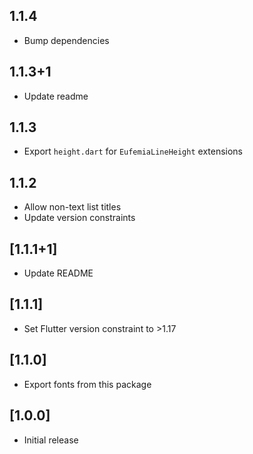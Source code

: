 ## 1.1.4

- Bump dependencies

## 1.1.3+1

- Update readme

## 1.1.3

- Export `height.dart` for `EufemiaLineHeight` extensions

## 1.1.2

- Allow non-text list titles
- Update version constraints

## [1.1.1+1]

- Update README

## [1.1.1]

- Set Flutter version constraint to >1.17

## [1.1.0]

- Export fonts from this package

## [1.0.0]

- Initial release
